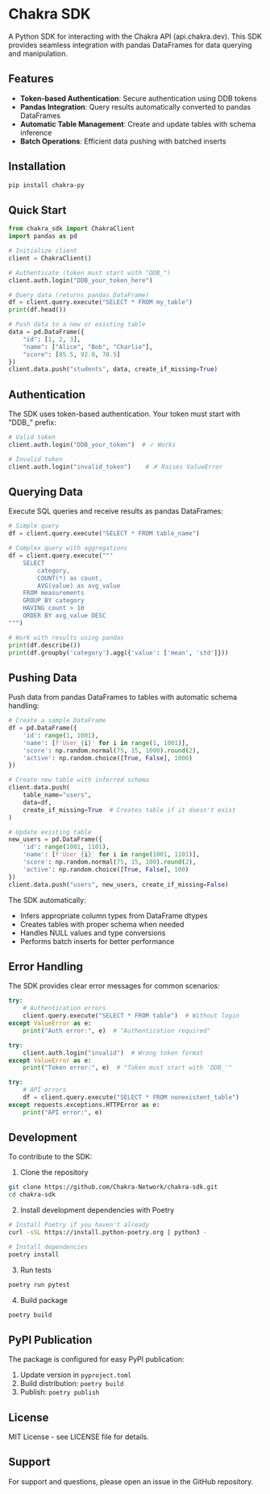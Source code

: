 # Chakra SDK

A Python SDK for interacting with the Chakra API (api.chakra.dev). This SDK provides seamless integration with pandas DataFrames for data querying and manipulation.

## Features

- **Token-based Authentication**: Secure authentication using DDB tokens
- **Pandas Integration**: Query results automatically converted to pandas DataFrames
- **Automatic Table Management**: Create and update tables with schema inference
- **Batch Operations**: Efficient data pushing with batched inserts

## Installation

```bash
pip install chakra-py
```

## Quick Start

```python
from chakra_sdk import ChakraClient
import pandas as pd

# Initialize client
client = ChakraClient()

# Authenticate (token must start with "DDB_")
client.auth.login("DDB_your_token_here")

# Query data (returns pandas DataFrame)
df = client.query.execute("SELECT * FROM my_table")
print(df.head())

# Push data to a new or existing table
data = pd.DataFrame({
    "id": [1, 2, 3],
    "name": ["Alice", "Bob", "Charlie"],
    "score": [85.5, 92.0, 78.5]
})
client.data.push("students", data, create_if_missing=True)
```

## Authentication

The SDK uses token-based authentication. Your token must start with "DDB_" prefix:

```python
# Valid token
client.auth.login("DDB_your_token")  # ✓ Works

# Invalid token
client.auth.login("invalid_token")    # ✗ Raises ValueError
```

## Querying Data

Execute SQL queries and receive results as pandas DataFrames:

```python
# Simple query
df = client.query.execute("SELECT * FROM table_name")

# Complex query with aggregations
df = client.query.execute("""
    SELECT 
        category,
        COUNT(*) as count,
        AVG(value) as avg_value
    FROM measurements
    GROUP BY category
    HAVING count > 10
    ORDER BY avg_value DESC
""")

# Work with results using pandas
print(df.describe())
print(df.groupby('category').agg({'value': ['mean', 'std']}))
```

## Pushing Data

Push data from pandas DataFrames to tables with automatic schema handling:

```python
# Create a sample DataFrame
df = pd.DataFrame({
    'id': range(1, 1001),
    'name': [f'User_{i}' for i in range(1, 1001)],
    'score': np.random.normal(75, 15, 1000).round(2),
    'active': np.random.choice([True, False], 1000)
})

# Create new table with inferred schema
client.data.push(
    table_name="users",
    data=df,
    create_if_missing=True  # Creates table if it doesn't exist
)

# Update existing table
new_users = pd.DataFrame({
    'id': range(1001, 1101),
    'name': [f'User_{i}' for i in range(1001, 1101)],
    'score': np.random.normal(75, 15, 100).round(2),
    'active': np.random.choice([True, False], 100)
})
client.data.push("users", new_users, create_if_missing=False)
```

The SDK automatically:
- Infers appropriate column types from DataFrame dtypes
- Creates tables with proper schema when needed
- Handles NULL values and type conversions
- Performs batch inserts for better performance

## Error Handling

The SDK provides clear error messages for common scenarios:

```python
try:
    # Authentication errors
    client.query.execute("SELECT * FROM table")  # Without login
except ValueError as e:
    print("Auth error:", e)  # "Authentication required"

try:
    client.auth.login("invalid")  # Wrong token format
except ValueError as e:
    print("Token error:", e)  # "Token must start with 'DDB_'"

try:
    # API errors
    df = client.query.execute("SELECT * FROM nonexistent_table")
except requests.exceptions.HTTPError as e:
    print("API error:", e)
```

## Development

To contribute to the SDK:

1. Clone the repository
```bash
git clone https://github.com/Chakra-Network/chakra-sdk.git
cd chakra-sdk
```

2. Install development dependencies with Poetry
```bash
# Install Poetry if you haven't already
curl -sSL https://install.python-poetry.org | python3 -

# Install dependencies
poetry install
```

3. Run tests
```bash
poetry run pytest
```

4. Build package
```bash
poetry build
```

## PyPI Publication

The package is configured for easy PyPI publication:

1. Update version in `pyproject.toml`
2. Build distribution: `poetry build`
3. Publish: `poetry publish`

## License

MIT License - see LICENSE file for details.

## Support

For support and questions, please open an issue in the GitHub repository.
